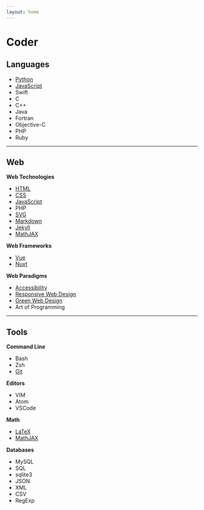 ```yaml
---
layout: home
---
```


# Coder

<section>

## Languages

* [Python](Python/README)
* [JavaScript](JavaScript/README)
* Swift
* C
* C++
* Java
* Fortran
* Objective-C
* PHP
* Ruby

</section>

---

<section>

## Web
**Web Technologies**
* [HTML](HTML/README)
* [CSS](CSS/README)
* [JavaScript](JavaScript/README)
* PHP
* [SVG](Web/svg)
* [Markdown](Markdown/markdown)
* [Jekyll](Jekyll/jekyll)
* [MathJAX](math/mathjax)

**Web Frameworks**
* [Vue](JavaScript/library-vue)
* [Nuxt](JavaScript/library-nuxt)

**Web Paradigms**
* [Accessibility](HTML/webdesign-accessibility)
* [Responsive Web Design](HTML/webdesign-responsive)
* [Green Web Design](HTML/webdesign-green)
* Art of Programming

</section>

---

<section>

## Tools

**Command Line**
* Bash
* Zsh
* [Git](Tools/git)

**Editors**
* VIM
* Atom
* VSCode

**Math**
* [LaTeX](Math/latex)
* [MathJAX](Math/mathjax)

**Databases**
* MySQL
* SQL
* sqlite3
* JSON
* XML
* CSV
* RegExp


<!-- 
* Perl
* ASP
* AJAX
-->

</section>
